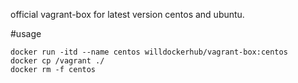 official vagrant-box for latest version centos and ubuntu.

#usage
```
docker run -itd --name centos willdockerhub/vagrant-box:centos
docker cp /vagrant ./
docker rm -f centos
```
